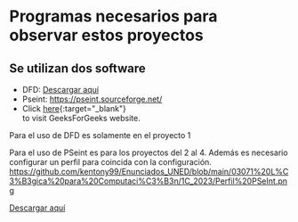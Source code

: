 # Programas necesarios para observar estos proyectos

## Se utilizan dos software

* DFD: <a href="https://dfd.softonic.com/" target="_blank">Descargar aquí</a>
* Pseint: https://pseint.sourceforge.net/
* Click [here](https://www.geeksforgeeks.org/){:target="_blank"}  
to visit GeeksForGeeks website.

Para el uso de DFD es solamente en el proyecto 1

Para el uso de PSeint es para los proyectos del 2 al 4. Además es necesario configurar un perfil para coincida con la configuración. https://github.com/kentony99/Enunciados_UNED/blob/main/03071%20L%C3%B3gica%20para%20Computaci%C3%B3n/1C_2023/Perfil%20PSeInt.png

[dfd]: https://dfd.softonic.com/
<a href="https://dfd.softonic.com/" target="_blank">Descargar aquí</a>
